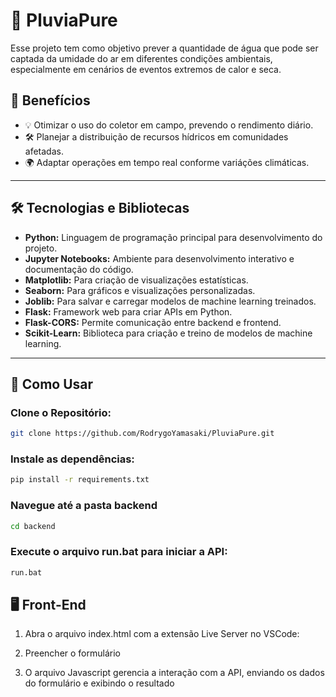 # 💠 PluviaPure

Esse projeto tem como objetivo prever a quantidade de água que pode ser captada da umidade do ar em diferentes condições ambientais, especialmente em cenários de eventos extremos de calor e seca.

## 🌟 Benefícios 

- 💡 Otimizar o uso do coletor em campo, prevendo o rendimento diário.
- 🛠️ Planejar a distribuição de recursos hídricos em comunidades afetadas.
- 🌍 Adaptar operações em tempo real conforme variáções climáticas.

---

## 🛠️ Tecnologias e Bibliotecas

- **Python:** Linguagem de programação principal para desenvolvimento do projeto.
- **Jupyter Notebooks:** Ambiente para desenvolvimento interativo e documentação do código.
- **Matplotlib:** Para criação de visualizações estatísticas.
- **Seaborn:** Para gráficos e visualizações personalizadas.
- **Joblib:** Para salvar e carregar modelos de machine learning treinados.
- **Flask:** Framework web para criar APIs em Python.
- **Flask-CORS:** Permite comunicação entre backend e frontend.
- **Scikit-Learn:** Biblioteca para criação e treino de modelos de machine learning.

---

## 🚀 Como Usar 

### Clone o Repositório:

```bash
git clone https://github.com/RodrygoYamasaki/PluviaPure.git
```

### Instale as dependências:

```bash
pip install -r requirements.txt
```

### Navegue até a pasta backend

```bash
cd backend
```

### Execute o arquivo run.bat para iniciar a API:

```bash
run.bat
```

## 🖥️ Front-End

1. Abra o arquivo index.html com a extensão Live Server no VSCode:

2. Preencher o formulário

3. O arquivo Javascript gerencia a interação com a API, enviando os dados do formulário e exibindo o resultado 


